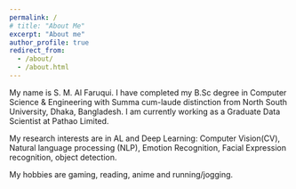 ```yaml
---
permalink: /
# title: "About Me"
excerpt: "About me"
author_profile: true
redirect_from: 
  - /about/
  - /about.html
---
```


My name is S. M. Al Faruqui. I have completed my B.Sc degree in Computer Science & Engineering with Summa cum-laude distinction from North South University, Dhaka, Bangladesh.
I am currently working as a Graduate Data Scientist at Pathao Limited.

My research interests are in AL and Deep Learning: Computer Vision(CV), Natural language processing (NLP), Emotion Recognition, Facial Expression recognition, object detection. 

My hobbies are gaming, reading, anime and running/jogging.

